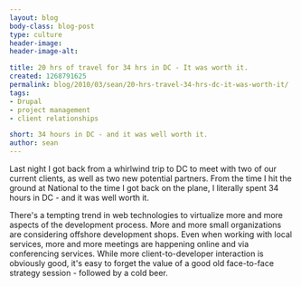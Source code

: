 ```yaml
---
layout: blog
body-class: blog-post
type: culture
header-image:
header-image-alt:

title: 20 hrs of travel for 34 hrs in DC - It was worth it.
created: 1268791625
permalink: blog/2010/03/sean/20-hrs-travel-34-hrs-dc-it-was-worth-it/
tags:
- Drupal
- project management
- client relationships

short: 34 hours in DC - and it was well worth it.
author: sean
---
```

Last night I got back from a whirlwind trip to DC to meet with two of our current clients, as well as two new potential partners. From the time I hit the ground at National to the time I got back on the plane, I literally spent 34 hours in DC - and it was well worth it.

There's a tempting trend in web technologies to virtualize more and more aspects of the development process. More and more small organizations are considering offshore development shops. Even when working with local services, more and more meetings are happening online and via conferencing services. While more client-to-developer interaction is obviously good, it's easy to forget the value of a good old face-to-face strategy session - followed by a cold beer.
